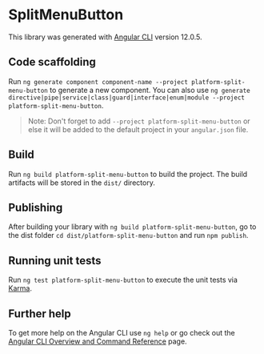 # SplitMenuButton

This library was generated with [Angular CLI](https://github.com/angular/angular-cli) version 12.0.5.

## Code scaffolding

Run `ng generate component component-name --project platform-split-menu-button` to generate a new component. You can also use `ng generate directive|pipe|service|class|guard|interface|enum|module --project platform-split-menu-button`.

> Note: Don't forget to add `--project platform-split-menu-button` or else it will be added to the default project in your `angular.json` file.

## Build

Run `ng build platform-split-menu-button` to build the project. The build artifacts will be stored in the `dist/` directory.

## Publishing

After building your library with `ng build platform-split-menu-button`, go to the dist folder `cd dist/platform-split-menu-button` and run `npm publish`.

## Running unit tests

Run `ng test platform-split-menu-button` to execute the unit tests via [Karma](https://karma-runner.github.io).

## Further help

To get more help on the Angular CLI use `ng help` or go check out the [Angular CLI Overview and Command Reference](https://angular.io/cli) page.
